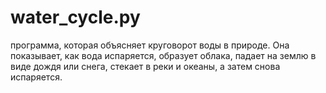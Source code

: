 # water_cycle.py

 программа, которая объясняет круговорот воды в природе. Она показывает, как вода испаряется, образует облака, падает на землю в виде дождя или снега, стекает в реки и океаны, а затем снова испаряется.
